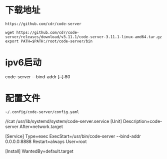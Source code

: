 # 下载地址
    https://github.com/cdr/code-server

    wget https://github.com/cdr/code-server/releases/download/v3.11.1/code-server-3.11.1-linux-amd64.tar.gz
    export PATH=$PATH:/root/code-server/bin

# ipv6启动
code-server --bind-addr [::]:80



# 配置文件
    ~/.config/code-server/config.yaml

//cat /usr/lib/systemd/system/code-server.service
[Unit]
Description=code-server
After=network.target

[Service]
Type=exec
ExecStart=/usr/bin/code-server --bind-addr 0.0.0.0:8888
Restart=always
User=root

[Install]
WantedBy=default.target

